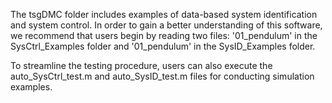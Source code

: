 The tsgDMC folder includes examples of data-based system identification and system control. In order to gain a better understanding of this software, we recommend that users begin by reading two files: '01_pendulum' in the SysCtrl_Examples folder and '01_pendulum' in the SysID_Examples folder.

To streamline the testing procedure, users can also execute the auto_SysCtrl_test.m and auto_SysID_test.m files for conducting simulation examples.